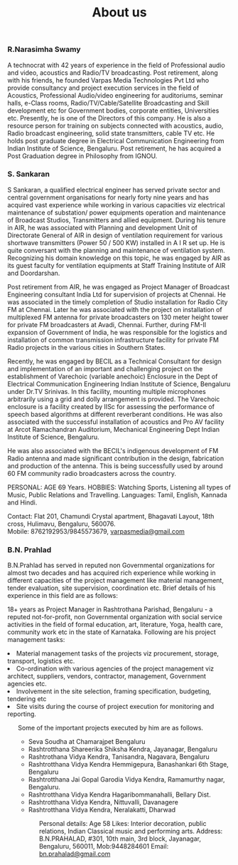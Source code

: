 ﻿---
layout: page
title: About us
permalink: /about/
---

### R.Narasimha Swamy

 <p align="justify">

A technocrat with 42 years of experience in the field of Professional audio and video, acoustics and Radio/TV broadcasting.   Post retirement, along with his friends, he founded Varpas Media Technologies Pvt Ltd who provide consultancy and project execution services in the field of  Acoustics, Professional Audio/video engineering for auditoriums, seminar halls, e-Class rooms, Radio/TV/Cable/Satellite Broadcasting and Skill development etc for Government bodies, corporate entities, Universities etc.  Presently, he is one of the Directors of this company.  He is also a resource person for training on subjects connected with acoustics, audio, Radio broadcast engineering, solid state transmitters, cable TV etc.    He holds post graduate degree in Electrical Communication Engineering from Indian Institute of Science, Bengaluru.  Post retirement, he has acquired a Post Graduation degree in Philosophy from IGNOU.  


</p>

### S. Sankaran
 <p align="justify">

S Sankaran, a qualified electrical engineer has served private sector and central government organisations for nearly forty nine years and has acquired vast experience while working in various capacities viz electrical maintenance of substation/ power equipments operation and maintenance of Broadcast Studios, Transmitters and allied equipment.  During his tenure in AIR, he was associated with Planning and development Unit of Directorate General of AIR in design of ventilation requirement for various shortwave transmitters (Power 50 / 500 KW) installed in A I R set up.  He is quite conversant with the planning and maintenance of ventilation system. Recognizing his domain knowledge on this topic, he was engaged by AIR as its guest faculty for ventilation equipments at Staff Training Institute of AIR and Doordarshan.

Post retirement from AIR, he was engaged as Project Manager of Broadcast Engineering consultant India Ltd for supervision of projects at Chennai.  He was associated in the timely completion of Studio installation for Radio City FM at Chennai.  Later he was associated with the  project on installation of multiplexed FM antenna for private broadcasters on 130 meter height tower for private FM broadcasters at Avadi, Chennai.   Further, during FM-II expansion of Government of India, he was responsible for the logistics and installation of common transmission infrastructure facility for private FM Radio projects in the various cities in Southern States.

Recently, he was engaged by BECIL as a Technical Consultant for design and implementation of an important and challenging project on the establishment of Varechoic (variable anechoic) Enclosure in the Dept of Electrical Communication Engineering Indian Institute of Science, Bengaluru under Dr.TV Srinivas. In this facility, mounting multiple microphones arbitrarily using a grid and dolly arrangement is provided. The Varechoic enclosure is a facility created by IISc for assessing the performance of speech based algorithms at different reverberant conditions. He was also associated with the successful installation of acoustics and Pro AV facility at Arcot Ramachandran Auditorium, Mechanical Engineering Dept Indian Institute of Science, Bengaluru.

He was also associated with the BECIL's indigenous development of FM Radio antenna and made significant contribution in the design, fabrication and production of the antenna. This is being successfully used by around 60 FM community radio broadcasters across the country.

PERSONAL: AGE 69 Years.
HOBBIES: Watching Sports, Listening all types of Music, Public Relations and Travelling.
Languages: Tamil, English, Kannada and Hindi.

Contact: Flat 201, Chamundi Crystal apartment, Bhagavati Layout, 18th cross, Hulimavu, Bengaluru, 560076.  
Mobile: 8762192953/9845573679, varpasmedia@gmail.com

</p>

### B.N. Prahlad
 <p align="justify">

B.N.Prahlad has served in reputed non Governmental organizations for almost two decades and has acquired rich experience while working in different capacities of the project management like material management, tender evaluation, site supervision, coordination etc. Brief details of his experience in this field are as follows:

18+ years as Project Manager in Rashtrothana Parishad, Bengaluru - a reputed not-for-profit, non Governmental organization with social service activities in the field of formal education, art, literature, Yoga, health care, community work etc in the state of Karnataka.  Following are his project management tasks:

<li>Material management tasks of the projects viz procurement, storage, transport, logistics etc.</li>
<li>Co-ordination with various agencies of the project management viz architect, suppliers, vendors, contractor, management, Government agencies etc.</li>
<li>Involvement in the site selection, framing specification, budgeting, tendering etc</li>
<li>Site visits during the course of project execution for monitoring and reporting.</li>
<ul>

Some of the important projects executed by him are as follows.

<ul>
<li>Seva Soudha at Chamarajpet Bengaluru</li>
<li>Rashtrotthana Shareerika Shiksha Kendra, Jayanagar, Bengaluru</li>
<li>Rashtrothana Vidya Kendra, Tanisandra, Nagavara, Bengaluru</li>
<li>Rashtrotthana Vidya Kendra Hemmigepura, Banashankari 6th Stage, Bengaluru</li>
<li>Rashtrotthana Jai Gopal Garodia Vidya Kendra, Ramamurthy nagar, Bengaluru.</li>
<li>Rashtrotthana Vidya Kendra Hagaribommanahalli, Bellary Dist.</li>
<li>Rashtrotthana Vidya Kendra, Nittuvalli, Davanagere</li>
<li>Rashtrotthana Vidya Kendra, Neralakatti, Dharwad</li>

<ul>

</p>

Personal details: Age 58
Likes: Interior decoration, public relations, Indian Classical music and performing arts.
Address:
B.N.PRAHALAD, #301, 10th main, 3rd block, Jayanagar, Bengaluru, 560011,
Mob:9448284601
Email: bn.prahalad@gmail.com

<div class="post-content e-content">